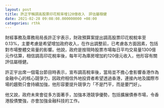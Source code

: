 ```yaml
---
layout: post
title: 許正宇稱調高股票印花稅率增120億收入　評估屬穩健
date: 2021-02-28 09:08:08.000000000 +08:00
categories: rthk
---
```


財經事務及庫務局局長許正宇表示，財政預算案提出調高股票印花稅稅率至0.13%，主要考慮是希望增加政府收入，在作出調整前，已考慮各方面因素，包括對市場整體交易量的影響。他說，政府是按現時股票市場每日平均交易量1300億元作估算，相信調高印花稅率後，每年可為庫房增加約120億元收入，他形容有關評估屬穩健。

許正宇出席一個電台節目時表示，宣布調高稅率後，當局並不擔心會影響香港作為金融中心的核心競爭力，因政府相信外地投資者希望透過香港，連接內地及國際市場的趨勢只會持續加強，他形容要提升競爭力「不是鬥平，而是要鬥好」。

他又說，政府未來會從多方面著手，加強本港競爭優勢，包括擴展債券市場，令香港股債雙強，亦會加強金融科技的工作。
